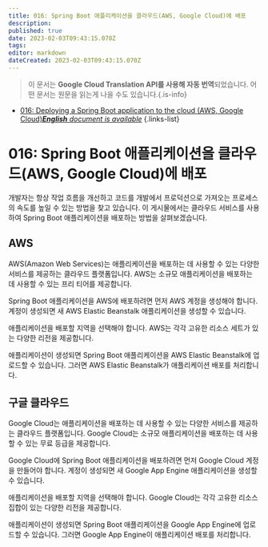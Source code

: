 ```yaml
---
title: 016: Spring Boot 애플리케이션을 클라우드(AWS, Google Cloud)에 배포
description: 
published: true
date: 2023-02-03T09:43:15.070Z
tags: 
editor: markdown
dateCreated: 2023-02-03T09:43:15.070Z
---
```


> 이 문서는 **Google Cloud Translation API를 사용해 자동 번역**되었습니다.
어떤 문서는 원문을 읽는게 나을 수도 있습니다.{.is-info}



- [016: Deploying a Spring Boot application to the cloud (AWS, Google Cloud)***English** document is available*](/en/Knowledge-base/Spring-Boot/Learning/016-deploying-a-spring-boot-application-to-the-cloud-aws-google-cloud)
{.links-list}


# 016: Spring Boot 애플리케이션을 클라우드(AWS, Google Cloud)에 배포

개발자는 항상 작업 흐름을 개선하고 코드를 개발에서 프로덕션으로 가져오는 프로세스의 속도를 높일 수 있는 방법을 찾고 있습니다. 이 게시물에서는 클라우드 서비스를 사용하여 Spring Boot 애플리케이션을 배포하는 방법을 살펴보겠습니다.

## AWS

AWS(Amazon Web Services)는 애플리케이션을 배포하는 데 사용할 수 있는 다양한 서비스를 제공하는 클라우드 플랫폼입니다. AWS는 소규모 애플리케이션을 배포하는 데 사용할 수 있는 프리 티어를 제공합니다.

Spring Boot 애플리케이션을 AWS에 배포하려면 먼저 AWS 계정을 생성해야 합니다. 계정이 생성되면 새 AWS Elastic Beanstalk 애플리케이션을 생성할 수 있습니다.

애플리케이션을 배포할 지역을 선택해야 합니다. AWS는 각각 고유한 리소스 세트가 있는 다양한 리전을 제공합니다.

애플리케이션이 생성되면 Spring Boot 애플리케이션을 AWS Elastic Beanstalk에 업로드할 수 있습니다. 그러면 AWS Elastic Beanstalk가 애플리케이션 배포를 처리합니다.

## 구글 클라우드

Google Cloud는 애플리케이션을 배포하는 데 사용할 수 있는 다양한 서비스를 제공하는 클라우드 플랫폼입니다. Google Cloud는 소규모 애플리케이션을 배포하는 데 사용할 수 있는 무료 등급을 제공합니다.

Google Cloud에 Spring Boot 애플리케이션을 배포하려면 먼저 Google Cloud 계정을 만들어야 합니다. 계정이 생성되면 새 Google App Engine 애플리케이션을 생성할 수 있습니다.

애플리케이션을 배포할 지역을 선택해야 합니다. Google Cloud는 각각 고유한 리소스 집합이 있는 다양한 리전을 제공합니다.

애플리케이션이 생성되면 Spring Boot 애플리케이션을 Google App Engine에 업로드할 수 있습니다. 그러면 Google App Engine이 애플리케이션 배포를 처리합니다.